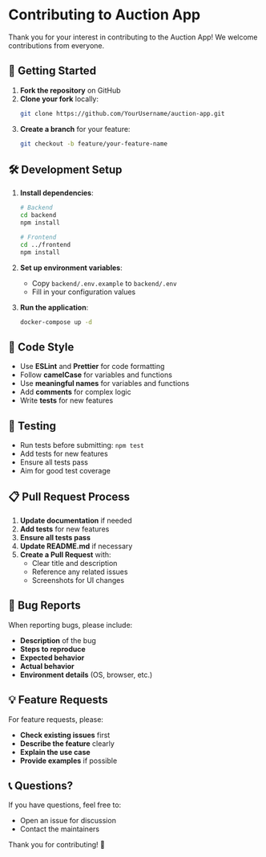 # Contributing to Auction App

Thank you for your interest in contributing to the Auction App! We welcome contributions from everyone.

## 🚀 Getting Started

1. **Fork the repository** on GitHub
2. **Clone your fork** locally:
   ```bash
   git clone https://github.com/YourUsername/auction-app.git
   ```
3. **Create a branch** for your feature:
   ```bash
   git checkout -b feature/your-feature-name
   ```

## 🛠️ Development Setup

1. **Install dependencies**:
   ```bash
   # Backend
   cd backend
   npm install
   
   # Frontend
   cd ../frontend
   npm install
   ```

2. **Set up environment variables**:
   - Copy `backend/.env.example` to `backend/.env`
   - Fill in your configuration values

3. **Run the application**:
   ```bash
   docker-compose up -d
   ```

## 📝 Code Style

- Use **ESLint** and **Prettier** for code formatting
- Follow **camelCase** for variables and functions
- Use **meaningful names** for variables and functions
- Add **comments** for complex logic
- Write **tests** for new features

## 🧪 Testing

- Run tests before submitting: `npm test`
- Add tests for new features
- Ensure all tests pass
- Aim for good test coverage

## 📋 Pull Request Process

1. **Update documentation** if needed
2. **Add tests** for new features
3. **Ensure all tests pass**
4. **Update README.md** if necessary
5. **Create a Pull Request** with:
   - Clear title and description
   - Reference any related issues
   - Screenshots for UI changes

## 🐛 Bug Reports

When reporting bugs, please include:
- **Description** of the bug
- **Steps to reproduce**
- **Expected behavior**
- **Actual behavior**
- **Environment details** (OS, browser, etc.)

## 💡 Feature Requests

For feature requests, please:
- **Check existing issues** first
- **Describe the feature** clearly
- **Explain the use case**
- **Provide examples** if possible

## 📞 Questions?

If you have questions, feel free to:
- Open an issue for discussion
- Contact the maintainers

Thank you for contributing! 🎉
